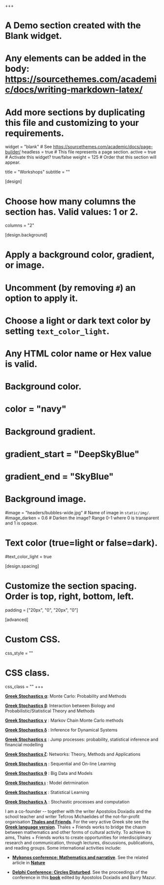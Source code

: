+++
# A Demo section created with the Blank widget.
# Any elements can be added in the body: https://sourcethemes.com/academic/docs/writing-markdown-latex/
# Add more sections by duplicating this file and customizing to your requirements.

widget = "blank"  # See https://sourcethemes.com/academic/docs/page-builder/
headless = true  # This file represents a page section.
active = true  # Activate this widget? true/false
weight = 125  # Order that this section will appear.

title = "Workshops"
subtitle = ""

[design]
  # Choose how many columns the section has. Valid values: 1 or 2.
  columns = "2"

[design.background]
  # Apply a background color, gradient, or image.
  #   Uncomment (by removing `#`) an option to apply it.
  #   Choose a light or dark text color by setting `text_color_light`.
  #   Any HTML color name or Hex value is valid.

  # Background color.
  # color = "navy"
  
  # Background gradient.
  # gradient_start = "DeepSkyBlue"
  # gradient_end = "SkyBlue"
  
  # Background image.
  #image = "headers/bubbles-wide.jpg"  # Name of image in `static/img/`.
  #image_darken = 0.6  # Darken the image? Range 0-1 where 0 is transparent and 1 is opaque.

  # Text color (true=light or false=dark).
  #text_color_light = true

[design.spacing]
  # Customize the section spacing. Order is top, right, bottom, left.
  padding = ["20px", "0", "20px", "0"]

[advanced]
 # Custom CSS. 
 css_style = ""
 
 # CSS class.
 css_class = ""
+++

[**Greek Stochastics α**](http://www.stochastics.gr/meetings/alpha/index.html): Monte Carlo: Probability and Methods

[**Greek Stochastics β**](http://www.stochastics.gr/meetings/beta/index.html): Interaction between Biology and Probabilistic/Statistical Theory and Methods

[**Greek Stochastics γ**](http://www.stochastics.gr/meetings/gamma/index.html) : Markov Chain Monte Carlo methods

[**Greek Stochastics δ**](http://www.stochastics.gr/meetings/delta/index.html) : Inference for Dynamical Systems

[**Greek Stochastics ε**](http://www.stochastics.gr/meetings/epsilon/index.html) : Jump processes: probability, statistical inference and financial modelling

[**Greek Stochastics ζ**](http://www.stochastics.gr/meetings/zeta/index.html): Networks: Theory, Methods and Applications

[**Greek Stochastics η**](http://www.stochastics.gr/meetings/eta/index.html) : Sequential and On-line Learning

[**Greek Stochastics θ**](http://www.stochastics.gr/meetings/theta/index.html) : Big Data and Models

[**Greek Stochastics ι**](http://www.stochastics.gr/meetings/iota/) : Model detrmination

[**Greek Stochastics κ**](http://www.stochastics.gr/meetings/kappa/) : Statistical Learning

[**Greek Stochastics λ**](http://www.stochastics.gr/meetings/lambda/) : Stochastic processes and computation

I am a co-founder -- together with the writer  Apostolos Doxiadis and the school teacher and writer Tefcros Michaelides of the not-for-profit organisation
[**Thales and Friends**](http://thalesandfriends.org/). For the very active Greek site see the [**Greek language version**](http://thalesandfriends.org/el/).
Thales + Friends works to bridge the chasm between mathematics and other forms of cultural activity.	To achieve its aims, Thales + Friends works to create opportunities for interdisciplinary research and communication, through lectures, discussions, publications, and reading groups.  Some international activities include:

- [**Mykonos conference: Mathematics and narrative**](http://thalesandfriends.org/mykonos-conference/).	See the related article in [**Nature**](http://link.springer.com/article/10.1007%2FBF02987152)

- [**Delphi Conference: Circles Disturbed**](http://thalesandfriends.org/delphi-conference/). See the proceedings of the conference  in this [**book**](http://press.princeton.edu/titles/9764.html) edited by 
Apostolos Doxiadis and Barry Mazur.

